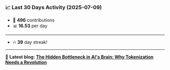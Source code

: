 <!--START_STATS-->
### 📈 Last 30 Days Activity (2025-07-09)  
- 🧮 **496** contributions  
- 📊 **16.53** per day
---
- 🔥 **39** day streak!
---
📝 **Latest blog:** [**The Hidden Bottleneck in AI's Brain: Why Tokenization Needs a Revolution**](https://andriak.com/blog/tokenization-revolution)
<!--END_STATS-->
